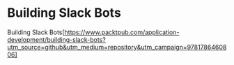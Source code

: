 # Building Slack Bots

Building Slack Bots[https://www.packtpub.com/application-development/building-slack-bots?utm_source=github&utm_medium=repository&utm_campaign=9781786460806]
